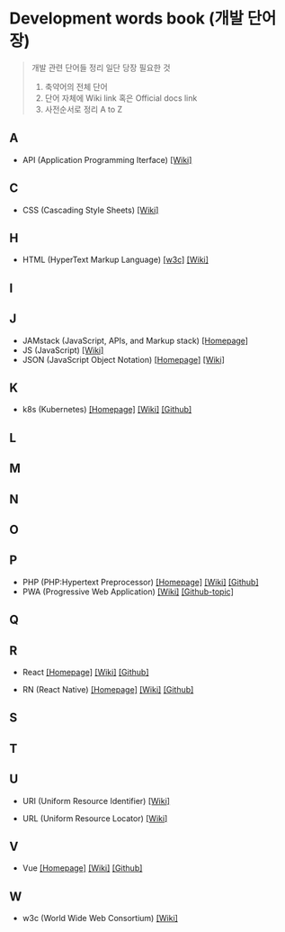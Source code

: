 # Development words book (개발 단어장)
> 개발 관련 단어들 정리
> 일단 당장 필요한 것
> 1. 축약어의 전체 단어
> 2. 단어 자체에 Wiki link 혹은 Official docs link
> 3. 사전순서로 정리 A to Z
## A
- API (Application Programming Iterface)
[\[Wiki\]](https://en.wikipedia.org/wiki/Application_programming_interface)

## C
- CSS (Cascading Style Sheets)
[\[Wiki\]](https://en.wikipedia.org/wiki/Cascading_Style_Sheets)

## H
- HTML (HyperText Markup Language)
[\[w3c\]](https://www.w3.org/)
[\[Wiki\]](https://en.wikipedia.org/wiki/HTML)

## I

## J
- JAMstack (JavaScript, APIs, and Markup stack)
[\[Homepage\]](https://jamstack.org/)
- JS (JavaScript)
[\[Wiki\]](https://en.wikipedia.org/wiki/JavaScript)
- JSON (JavaScript Object Notation)
[\[Homepage\]](https://www.json.org/json-en.html)
[\[Wiki\]](https://en.wikipedia.org/wiki/JSON)

## K
- k8s (Kubernetes)
[\[Homepage\]](https://kubernetes.io/)
[\[Wiki\]](https://en.wikipedia.org/wiki/Kubernetes)
[\[Github\]](https://github.com/kubernetes)

## L

## M

## N

## O

## P
- PHP (PHP:Hypertext Preprocessor)
[\[Homepage\]](https://www.php.net/)
[\[Wiki\]](https://en.wikipedia.org/wiki/PHP)
[\[Github\]](https://github.com/php)
- PWA (Progressive Web Application)
[\[Wiki\]](https://en.wikipedia.org/wiki/Progressive_web_application)
[\[Github-topic\]](https://github.com/topics/pwa)

## Q

## R
- React
[\[Homepage\]](https://reactjs.org/)
[\[Wiki\]](https://en.wikipedia.org/wiki/React_(web_framework))
[\[Github\]](https://github.com/facebook/react)

- RN (React Native)
[\[Homepage\]](https://facebook.github.io/react-native/)
[\[Wiki\]](https://en.wikipedia.org/wiki/React_Native)
[\[Github\]](https://github.com/facebook/react-native)

## S

## T

## U
- URI (Uniform Resource Identifier)
[\[Wiki\]](https://en.wikipedia.org/wiki/Uniform_Resource_Identifier)

- URL (Uniform Resource Locator)
[\[Wiki\]](https://en.wikipedia.org/wiki/URL)

## V
- Vue
[\[Homepage\]](https://vuejs.org/)
[\[Wiki\]](https://en.wikipedia.org/wiki/Vue.js)
[\[Github\]](https://github.com/vuejs)

## W
- w3c (World Wide Web Consortium)
[\[Wiki\]](https://en.wikipedia.org/wiki/World_Wide_Web_Consortium)